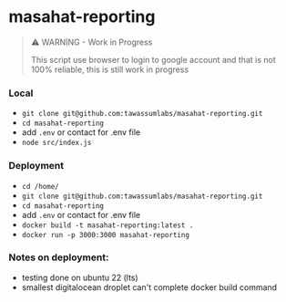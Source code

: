 # masahat-reporting

> ⚠️ WARNING - Work in Progress
>
> This script use browser to login to google account and that is not 100% reliable, this is still work in progress

### Local
- `git clone git@github.com:tawassumlabs/masahat-reporting.git`
- `cd masahat-reporting`
- add `.env` or contact for .env file
- `node src/index.js`


### Deployment
- `cd /home/`
- `git clone git@github.com:tawassumlabs/masahat-reporting.git`
- `cd masahat-reporting`
- add `.env` or contact for .env file
- `docker build -t masahat-reporting:latest .`
- `docker run -p 3000:3000 masahat-reporting`

### Notes on deployment:
- testing done on ubuntu 22 (lts)
- smallest digitalocean droplet can't complete docker build command
